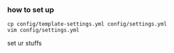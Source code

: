 ### how to set up
```
cp config/template-settings.yml config/settings.yml
vim config/settings.yml
```
set ur stuffs
